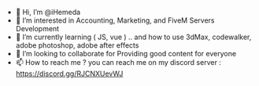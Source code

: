 - 👋 Hi, I’m @iHemeda
- 👀 I’m interested in Accounting, Marketing, and FiveM Servers Development
- 🌱 I’m currently learning ( JS, vue ) .. and how to use 3dMax, codewalker, adobe photoshop, adobe after effects
- 💞️ I’m looking to collaborate for Providing good content for everyone
- 📫 How to reach me ? you can reach me on my discord server : https://discord.gg/RJCNXUevWJ
